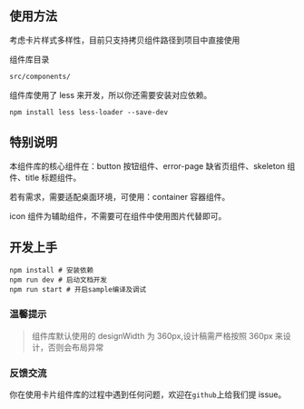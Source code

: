 ## 使用方法

考虑卡片样式多样性，目前只支持拷贝组件路径到项目中直接使用

组件库目录

```sh
src/components/
```

组件库使用了 less 来开发，所以你还需要安装对应依赖。

```shell script
npm install less less-loader --save-dev
```

## 特别说明

本组件库的核心组件在：button 按钮组件、error-page 缺省页组件、skeleton 组件、title 标题组件。

若有需求，需要适配桌面环境，可使用：container 容器组件。

icon 组件为辅助组件，不需要可在组件中使用图片代替即可。

## 开发上手

```shell script
npm install # 安装依赖
npm run dev # 启动文档开发
npm run start # 开启sample编译及调试
```

### 温馨提示

> 组件库默认使用的 designWidth 为 360px,设计稿需严格按照 360px 来设计，否则会布局异常

### 反馈交流

你在使用卡片组件库的过程中遇到任何问题，欢迎在`github`上给我们提 issue。
